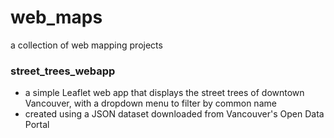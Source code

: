 # web_maps
a collection of web mapping projects

<h3>street_trees_webapp</h3>
<ul>
  <li>a simple Leaflet web app that displays the street trees of downtown Vancouver, with a dropdown menu to filter by common name</li>
  <li>created using a JSON dataset downloaded from Vancouver's Open Data Portal</li>

